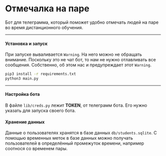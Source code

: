 # Отмечалка на паре

Бот для телеграмма, который поможет удобно отмечать людей на паре во время дистанционного обучения.

------

#### Установка и запуск
При запуске вываливается `Warning`. На него можно не обращать внимание. Поскольку это не чат бот, то нам не нужно отлавливать все сообщения. Собственно, об этом нас и предупреждает этот `Warning`.

```bash
pip3 install -r requirements.txt
python3 main.py
```

------

#### Настройка бота 

В файле `lib/creds.py` лежит **TOKEN**, от телеграмм бота. Его нужно указать для запуска своего бота.

#### Хранение данных

Данные о пользователях хранятся в базе данных `db/students.sqlite`. С помощью временных меток в базе данных можно получать пользователей в определённый промежуток времени, например соотнося со временем пары.